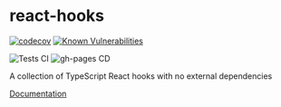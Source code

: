 # react-hooks

[![codecov](https://codecov.io/gh/jeremie-gauthier/react-hooks/graph/badge.svg?token=59RDCT0V04)](https://codecov.io/gh/jeremie-gauthier/react-hooks)
[![Known Vulnerabilities](https://snyk.io/test/github/jeremie-gauthier/react-hooks/badge.svg)](https://snyk.io/test/github/jeremie-gauthier/react-hooks)

![Tests CI](https://github.com/jeremie-gauthier/react-hooks/actions/workflows/tests.yml/badge.svg)
![gh-pages CD](https://github.com/jeremie-gauthier/react-hooks/actions/workflows/docs.yml/badge.svg)

A collection of TypeScript React hooks with no external dependencies

[Documentation](https://jeremie-gauthier.github.io/react-hooks/)
